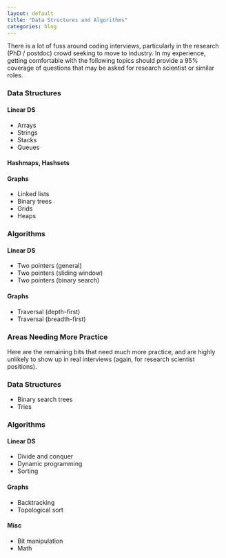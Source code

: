 ```yaml
---
layout: default
title: "Data Structures and Algorithms"
categories: blog
---
```


There is a lot of fuss around coding interviews, particularly in the research (PhD / postdoc) crowd seeking to move to industry. In my experience, getting comfortable with the following topics should provide a 95% coverage of questions that may be asked for research scientist or similar roles.

### Data Structures

#### Linear DS
- Arrays
- Strings
- Stacks
- Queues

#### Hashmaps, Hashsets

#### Graphs
- Linked lists
- Binary trees
- Grids
- Heaps

### Algorithms

#### Linear DS
- Two pointers (general)
- Two pointers (sliding window)
- Two pointers (binary search)

#### Graphs
- Traversal (depth-first)
- Traversal (breadth-first)

### Areas Needing More Practice

Here are the remaining bits that need much more practice, and are highly unlikely to show up in real interviews (again, for research scientist positions).

### Data Structures

- Binary search trees
- Tries

### Algorithms

#### Linear DS
- Divide and conquer
- Dynamic programming
- Sorting

#### Graphs
- Backtracking
- Topological sort

#### Misc
- Bit manipulation
- Math
